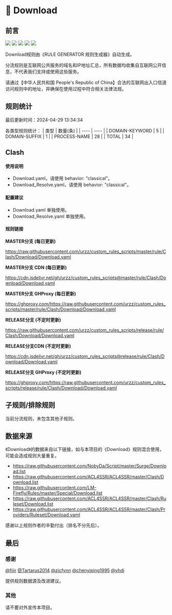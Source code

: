 # 🧸 Download

## 前言

![](https://shields.io/badge/-移除重复规则-ff69b4) ![](https://shields.io/badge/-DOMAIN与DOMAIN--SUFFIX合并-green) ![](https://shields.io/badge/-DOMAIN--SUFFIX间合并-critical) ![](https://shields.io/badge/-DOMAIN--SUFFIX与DOMAIN--KEYWORD合并-blue) ![](https://shields.io/badge/-IP--CIDR(6)合并-blueviolet) 

Download规则由《RULE GENERATOR 规则生成器》自动生成。

分流规则是互联网公共服务的域名和IP地址汇总，所有数据均收集自互联网公开信息，不代表我们支持或使用这些服务。

请通过【中华人民共和国 People's Republic of China】合法的互联网出入口信道访问规则中的地址，并确保在使用过程中符合相关法律法规。

## 规则统计

最后更新时间：2024-04-29 13:34:34

各类型规则统计：
| 类型 | 数量(条)  | 
| ---- | ----  |
| DOMAIN-KEYWORD | 5  | 
| DOMAIN-SUFFIX | 1  | 
| PROCESS-NAME | 28  | 
| TOTAL | 34  | 


## Clash 

#### 使用说明
- Download.yaml，请使用 behavior: "classical"。
- Download_Resolve.yaml，请使用 behavior: "classical"。

#### 配置建议
- Download.yaml 单独使用。
- Download_Resolve.yaml 单独使用。

#### 规则链接
**MASTER分支 (每日更新)**

https://raw.githubusercontent.com/urzz/custom_rules_scripts/master/rule/Clash/Download/Download.yaml

**MASTER分支 CDN (每日更新)**

https://cdn.jsdelivr.net/gh/urzz/custom_rules_scripts@master/rule/Clash/Download/Download.yaml

**MASTER分支 GHProxy (每日更新)**

https://ghproxy.com/https://raw.githubusercontent.com/urzz/custom_rules_scripts/master/rule/Clash/Download/Download.yaml

**RELEASE分支 (不定时更新)**

https://raw.githubusercontent.com/urzz/custom_rules_scripts/release/rule/Clash/Download/Download.yaml

**RELEASE分支CDN (不定时更新)**

https://cdn.jsdelivr.net/gh/urzz/custom_rules_scripts@release/rule/Clash/Download/Download.yaml

**RELEASE分支 GHProxy (不定时更新)**

https://ghproxy.com/https://raw.githubusercontent.com/urzz/custom_rules_scripts/release/rule/Clash/Download/Download.yaml

## 子规则/排除规则


当前分流规则，未包含其他子规则。

## 数据来源

《Download》的数据来自以下链接，如与本项目的《Download》规则混合使用，可能会造成规则大量重复。

- https://raw.githubusercontent.com/NobyDa/Script/master/Surge/Download.list
- https://raw.githubusercontent.com/ACL4SSR/ACL4SSR/master/Clash/Download.list
- https://raw.githubusercontent.com/LM-Firefly/Rules/master/Special/Download.list
- https://raw.githubusercontent.com/ACL4SSR/ACL4SSR/master/Clash/Ruleset/Download.list
- https://raw.githubusercontent.com/ACL4SSR/ACL4SSR/master/Clash/Providers/Ruleset/Download.yaml


感谢以上规则作者的辛勤付出（排名不分先后）。

## 最后

### 感谢

[@fiiir](https://github.com/fiiir) [@Tartarus2014](https://github.com/Tartarus2014) [@zjcfynn](https://github.com/zjcfynn) [@chenyiping1995](https://github.com/chenyiping1995) [@vhdj](https://github.com/vhdj)

提供规则数据源及改进建议。

### 其他

请不要对外宣传本项目。